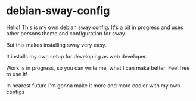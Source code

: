 # debian-sway-config

Hello!
This is my own debian sway config.
It's a bit in progress and uses other persons theme and configuration for sway.

But this makes installing sway very easy.

It installs my own setup for developing as web developer.


Work is in progress, so you can write me, what I can make better.
Feel free to use it! 

In nearest future I'm gonna make it more and more cooler with my own configs
